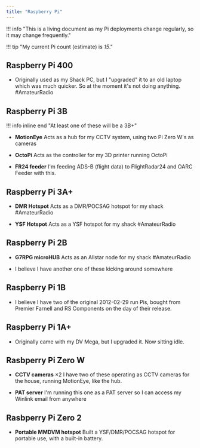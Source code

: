 ```yaml
---
title: "Raspberry Pi"
---
```


!!! info "This is a living document as my Pi deployments change regularly, so it may change frequently."

!!! tip "My current Pi count (estimate) is _15_."

## Raspberry Pi 400

* Originally used as my Shack PC, but I "upgraded" it to an old laptop which was much quicker.  So at the moment it's not doing anything.  #AmateurRadio

## Raspberry Pi 3B

!!! info inline end "At least one of these will be a 3B+"

* **MotionEye**
  Acts as a hub for my CCTV system, using two Pi Zero W's as cameras
  
* **OctoPi**
  Acts as the controller for my 3D printer running OctoPi

* **FR24 feeder**
  I'm feeding ADS-B (flight data) to FlightRadar24 and OARC Feeder with this.

## Raspberry Pi 3A+

* **DMR Hotspot**
  Acts as a DMR/POCSAG hotspot for my shack #AmateurRadio

* **YSF Hotspot**
  Acts as a YSF hotspot for my shack #AmateurRadio

## Raspberry Pi 2B

* **G7RPG microHUB**
  Acts as an Allstar node for my shack #AmateurRadio

* I believe I have another one of these kicking around somewhere

## Raspberry Pi 1B

* I believe I have two of the original 2012-02-29 run Pis, bought from Premier Farnell and RS Components on the day of their release.

## Raspberry Pi 1A+

* Originally came with my DV Mega, but I upgraded it.  Now sitting idle.

## Rasbperry Pi Zero W

* **CCTV cameras** ×2
  I have two of these operating as CCTV cameras for the house, running MotionEye, like the hub.

* **PAT server**
  I'm running this one as a PAT server so I can access my Winlink email from anywhere

## Rasbperry Pi Zero 2

* **Portable MMDVM hotspot**
  Built a YSF/DMR/POCSAG hotspot for portable use, with a built-in battery.
